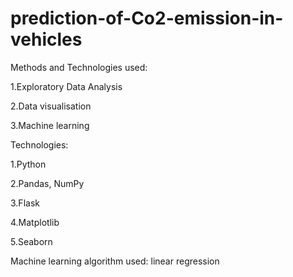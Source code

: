 # prediction-of-Co2-emission-in-vehicles
Methods and Technologies used:

1.Exploratory Data Analysis

2.Data visualisation

3.Machine learning

Technologies:

1.Python

2.Pandas, NumPy

3.Flask

4.Matplotlib

5.Seaborn

Machine learning algorithm used:
linear regression
